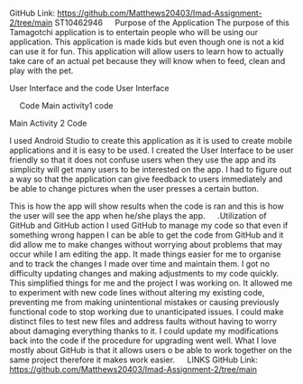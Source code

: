 GitHub Link: https://github.com/Matthews20403/Imad-Assignment-2/tree/main
ST10462946
 
Purpose of the Application
The purpose of this Tamagotchi application is to entertain people who will be using our application. This application is made kids but even though one is not a kid can use it for fun. This application will allow users to learn how to actually take care of an actual pet because they will know when to feed, clean and play with the pet.

User Interface and the code
User Interface
  
 
Code
Main activity1 code 
 
Main Activity 2 Code
    
I used Android Studio to create this application as it is used to create mobile applications and it is easy to be used. I created the User Interface to be user friendly so that it does not confuse users when they use the app and its simplicity will get many users to be interested on the app. I had to figure out a way so that the application can give feedback to users immediately and be able to change pictures when the user presses a certain button.
 
 
This is how the app will show results when the code is ran and this is how the user will see the app when he/she plays the app.
 
.Utilization of GitHub and GitHub action
I used GitHub to manage my code so that even if something wrong happen I can be able to get the code from GitHub and it did allow me to make changes without worrying about problems that may occur while I am editing the app. It made things easier for me to organise and to track the changes I made over time and maintain them. I got no difficulty updating changes and making adjustments to my code quickly. This simplified things for me and the project I was working on. It allowed me to experiment with new code lines without altering my existing code, preventing me from making unintentional mistakes or causing previously functional code to stop working due to unanticipated issues. I could make distinct files to test new files and address faults without having to worry about damaging everything thanks to it. I could update my modifications back into the code if the procedure for upgrading went well. What I love mostly about GitHub is that it allows users o be able to work together on the same project therefore it makes work easier.
 
LINKS
GitHub Link: https://github.com/Matthews20403/Imad-Assignment-2/tree/main 

